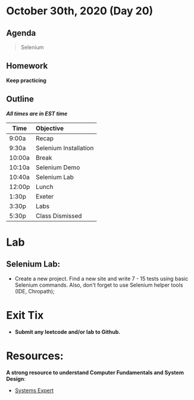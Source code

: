 # October 30th, 2020 (Day 20)

## Agenda
> Selenium

## Homework 
**Keep practicing**

## Outline
_**All times are in EST time**_

| Time   | Objective                        |
| -------|:---------------------------------|
| 9:00a  | Recap                            |  
| 9:30a  | Selenium Installation            |    
| 10:00a | Break                            |
| 10:10a | Selenium Demo                    |
| 10:40a | Selenium Lab                     |
| 12:00p | Lunch                            |
| 1:30p  | Exeter                           | 
| 3:30p  | Labs                             |
| 5:30p  | Class Dismissed                  |

# Lab

   ## Selenium Lab:
  
  - Create a new project. Find a new site and write 7 - 15 tests using basic Selenium commands. Also, don't forget to use Selenium helper tools (IDE, Chropath);
  
# Exit Tix 
  - **Submit any leetcode and/or lab to Github.**

# Resources:
**A strong resource to understand Computer Fundamentals and System Design**:
- [Systems Expert](https://www.algoexpert.io/systems/product)